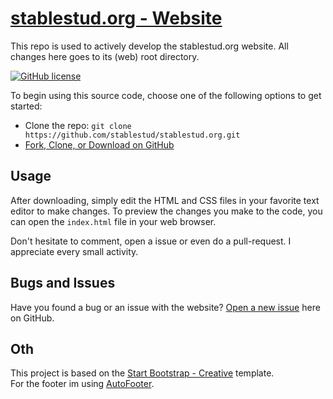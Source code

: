 # [stablestud.org - Website](https://stablestud.org)

This repo is used to actively develop the stablestud.org website. All changes here goes to its (web) root directory.

[![GitHub license](https://img.shields.io/badge/license-MIT-blue.svg)](https://raw.githubusercontent.com/stablestud/stablestud.org/master/LICENSE)

To begin using this source code, choose one of the following options to get started:
* Clone the repo: `git clone https://github.com/stablestud/stablestud.org.git`
* [Fork, Clone, or Download on GitHub](https://github.com/stablestud/stablestud.org)

## Usage

After downloading, simply edit the HTML and CSS files in your favorite text editor to make changes. To preview the changes you make to the code, you can open the `index.html` file in your web browser.

Don't hesitate to comment, open a issue or even do a pull-request.
I appreciate every small activity.

## Bugs and Issues

Have you found a bug or an issue with the website? [Open a new issue](https://github.com/stablestud/stablestud.org/issues) here on GitHub.

## Oth
This project is based on the [Start Bootstrap - Creative](https://github.com/BlackrockDigital/startbootstrap-creative) template.<br>
For the footer im using [AutoFooter](https://github.com/AndreaCioccarelli/AutoFooter).
